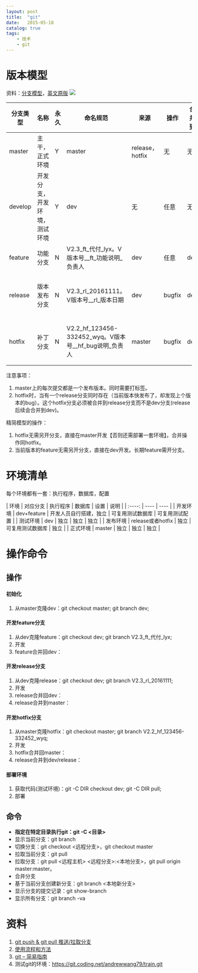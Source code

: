 ```yaml
---
layout: post
title:  "git"
date:   2015-05-18
catalog: true
tags:
    - 技术
    - git
---
```


# 版本模型
资料：[分支模型](http://blog.csdn.net/qq_34651940/article/details/51891767)，[英文原版](http://nvie.com/posts/a-successful-git-branching-model/)
![](http://img.blog.csdn.net/20160716144249144?watermark/2/text/aHR0cDovL2Jsb2cuY3Nkbi5uZXQv/font/5a6L5L2T/fontsize/400/fill/I0JBQkFCMA==/dissolve/70/gravity/Center)

|分支类型 | 名称 | 永久 | 命名规范 | 来源 | 操作 | 合并到 | 角色 |
| -------- | ----- | ----- | ----- | ---- |----- | ----- | ---- |
| master | 主干，正式环境 | Y | master | release，hotfix | 无 | 无 | 发布人员 |
| develop  | 开发分支，开发环境，测试环境 | Y |  dev | 无 | 任意 | 无 | 开发人员 |
| feature | 功能分支 | N |  V2.3_ft_代付_lyx。V版本号__ft_功能说明_负责人 | dev | 任意 | dev | 开发人员 |
| release | 版本发布分支 | N | V2.3_rl_20161111。V版本号__rl_版本日期 | dev | bugfix | dev | 发布人员，开发人员 |
| hotfix | 补丁分支 | N | V2.2_hf_123456-332452_wyq。V版本号__hf_bug说明_负责人 | master | bugfix | dev | 发布人员，开发人员 |

注意事项：
1. master上的每次提交都是一个发布版本。同时需要打标签。
1. hotfix时，当有一个release分支同时存在（当前版本快发布了，却发现上个版本的bug）。这个hotfix分支必须被合并到release分支而不是dev分支(release后续会合并到dev)。


精简模型的操作：
1. hotfix无需另开分支，直接在master开发【否则还需部署一套环境】。合并操作同hotfix。
1. 当前版本的feature无需另开分支，直接在dev开发。长期feature需开分支。

# 环境清单
每个环境都有一套：执行程序，数据库，配置

| 环境 | 对应分支 | 执行程序 | 数据库 | 设置 | 说明 |
| :----: | ---- | ---- |
| 开发环境 | dev+feature | 开发人员自行搭建，独立 | 可复用测试数据库 | 可复用测试配置 |
| 测试环境 | dev | 独立 | 独立 | 独立 |
| 发布环境 | release或者hotfix | 独立 | 可复用测试数据库 | 独立 |
| 正式环境 | master | 独立 | 独立 | 独立 |

# 操作命令
## 操作
#### 初始化
1. 从master克隆dev：git checkout master; git branch dev;

#### 开发feature分支
1. 从dev克隆feature：git checkout dev; git branch V2.3_ft_代付_lyx;
1. 开发
1. feature合并回dev：

#### 开发release分支
1. 从dev克隆release：git checkout dev; git branch V2.3_rl_20161111;
1. 开发
1. release合并回dev：
1. release合并到master：

#### 开发hotfix分支
1. 从master克隆hotfix：git checkout master; git branch V2.2_hf_123456-332452_wyq;
1. 开发
1. hotfix合并回master：
1. release合并到dev/release：

#### 部署环境
1. 获取代码(测试环境)：git -C DIR checkout dev; git -C DIR pull;
1. 部署

## 命令
- **指定在特定目录执行git：git -C <目录>**
- 显示当前分支：git branch
- 切换分支：git checkout <远程分支>，git checkout master
- 拉取当前分支：git pull
- 拉取分支：git pull <远程主机> <远程分支>:<本地分支>，git pull origin master:master。
- 合并分支
- 基于当前分支创建新分支：git branch <本地新分支>
- 显示分支的提交记录：git show-branch
- 显示所有分支：git branch -va

# 资料
1. [git push & git pull 推送/拉取分支](http://blog.csdn.net/litianze99/article/details/52452521)
1. [使用流程和方法](https://www.zybuluo.com/lyxiang/note/605932)
1. [git – 简易指南](http://www.bootcss.com/p/git-guide/)
1. 测试git的环境：https://git.coding.net/andrewwang79/train.git
